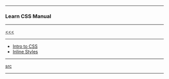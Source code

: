 
---

### Learn CSS Manual

---

[<<<](https://github.com/ttltrk/WEB/blob/master/CWM/CWM.MD)

---

* <a href="https://github.com/ttltrk/WEB/blob/master/CSS/DOC/LCSSM/01/01.MD">Intro to CSS</a>
* <a href="https://github.com/ttltrk/WEB/blob/master/CSS/DOC/LCSSM/02/01.MD">Inline Styles</a>

---

[src](https://www.codecademy.com/learn/learn-css)

---
